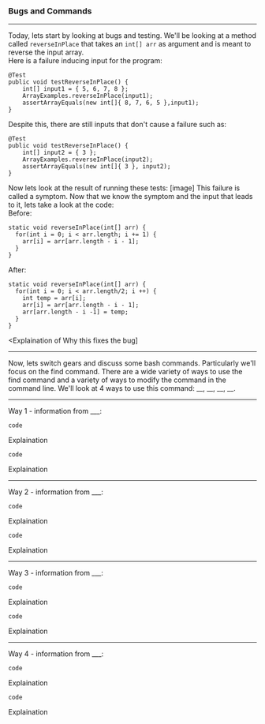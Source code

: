 ### Bugs and Commands 

---
Today, lets start by looking at bugs and testing. We'll be looking at a method called `reverseInPlace` that takes an `int[] arr` as argument and is meant to reverse the input array.  
Here is a failure inducing input for the program:
```
@Test
public void testReverseInPlace() {
    int[] input1 = { 5, 6, 7, 8 };
    ArrayExamples.reverseInPlace(input1);
    assertArrayEquals(new int[]{ 8, 7, 6, 5 },input1);
}
```
Despite this, there are still inputs that don't cause a failure such as:
```
@Test 
public void testReverseInPlace() {
    int[] input2 = { 3 };
    ArrayExamples.reverseInPlace(input2);
    assertArrayEquals(new int[]{ 3 }, input2);
}
```
Now lets look at the result of running these tests:
[image]
This failure is called a symptom. Now that we know the symptom and the input that leads to it, lets take a look at the code:  
  Before:
  ```
  static void reverseInPlace(int[] arr) {
    for(int i = 0; i < arr.length; i += 1) {
      arr[i] = arr[arr.length - i - 1];
    }
  }
  ```
  After:
  ```
  static void reverseInPlace(int[] arr) {
    for(int i = 0; i < arr.length/2; i ++) {
      int temp = arr[i];
      arr[i] = arr[arr.length - i - 1];
      arr[arr.length - i -1] = temp;
    }
  }
  ```
<Explaination of Why this fixes the bug]

---
Now, lets switch gears and discuss some bash commands. Particularly we'll focus on the find command. There are a wide variety of ways to use the find command and a variety of ways to modify the command in the command line. We'll look at 4 ways to use this command: __, __, __, __.

---
Way 1 - information from ___:
```
code
```
Explaination
```
code
```
Explaination

---
Way 2 - information from ___:
```
code
```
Explaination
```
code
```
Explaination

---
Way 3 - information from ___:
```
code
```
Explaination
```
code
```
Explaination

---
Way 4 - information from ___:
```
code
```
Explaination
```
code
```
Explaination
